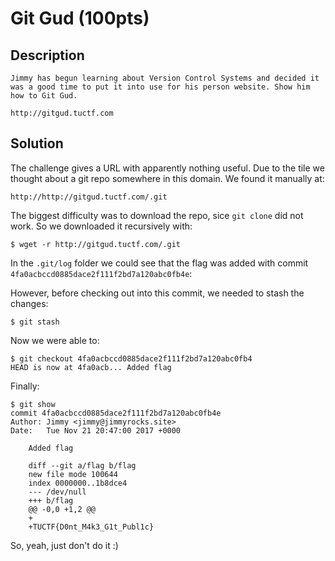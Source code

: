 # Git Gud (100pts)

## Description

    Jimmy has begun learning about Version Control Systems and decided it was a good time to put it into use for his person website. Show him how to Git Gud.
    
    http://gitgud.tuctf.com

## Solution

The challenge gives a URL with apparently nothing useful. Due to the tile we thought about a git repo somewhere in this domain. We found it manually at:

    http://http://gitgud.tuctf.com/.git

The biggest difficulty was to download the repo, sice `git clone` did not work. So we downloaded it recursively with:

    $ wget -r http://gitgud.tuctf.com/.git

In the `.git/log` folder we could see that the flag was added with commit `4fa0acbccd0885dace2f111f2bd7a120abc0fb4e`:

However, before checking out into this commit, we needed to stash the changes:

    $ git stash

Now we were able to:

    $ git checkout 4fa0acbccd0885dace2f111f2bd7a120abc0fb4
    HEAD is now at 4fa0acb... Added flag

Finally:

~~~
$ git show
commit 4fa0acbccd0885dace2f111f2bd7a120abc0fb4e
Author: Jimmy <jimmy@jimmyrocks.site>
Date:   Tue Nov 21 20:47:00 2017 +0000

    Added flag

    diff --git a/flag b/flag
    new file mode 100644
    index 0000000..1b8dce4
    --- /dev/null
    +++ b/flag
    @@ -0,0 +1,2 @@
    +
    +TUCTF{D0nt_M4k3_G1t_Publ1c}
~~~

So, yeah, just don't do it :)

